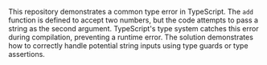 This repository demonstrates a common type error in TypeScript. The `add` function is defined to accept two numbers, but the code attempts to pass a string as the second argument. TypeScript's type system catches this error during compilation, preventing a runtime error. The solution demonstrates how to correctly handle potential string inputs using type guards or type assertions.